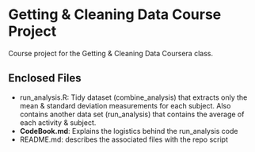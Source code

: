 # Getting & Cleaning Data Course Project
Course project for the Getting & Cleaning Data Coursera class.

## Enclosed Files
* run_analysis.R: Tidy dataset (combine_analysis) that extracts only the mean & standard deviation measurements for each subject.  Also contains another data set (run_analysis) that contains the average of each activity & subject.
* <b>CodeBook.md</b>: Explains the logistics behind the run_analysis code
* README.md: describes the associated files with the repo script
